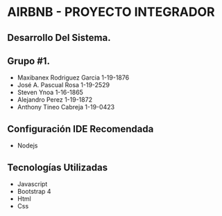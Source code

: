 # **AIRBNB - PROYECTO INTEGRADOR**
## **Desarrollo Del Sistema.**

## **Grupo #1.**

* Maxibanex Rodriguez Garcia 1-19-1876
* José A. Pascual Rosa 1-19-2529
* Steven Ynoa 1-16-1865
* Alejandro Perez 1-19-1872
* Anthony Tineo Cabreja 1-19-0423

## **Configuración IDE Recomendada**

* Nodejs

## **Tecnologías Utilizadas**
* Javascript
* Bootstrap 4
* Html
* Css


